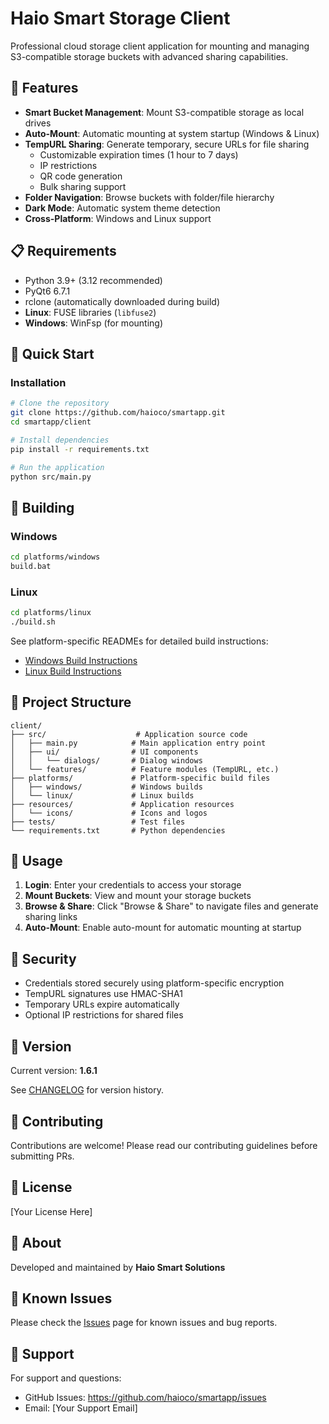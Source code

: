 # Haio Smart Storage Client

Professional cloud storage client application for mounting and managing S3-compatible storage buckets with advanced sharing capabilities.

## 🌟 Features

- **Smart Bucket Management**: Mount S3-compatible storage as local drives
- **Auto-Mount**: Automatic mounting at system startup (Windows & Linux)
- **TempURL Sharing**: Generate temporary, secure URLs for file sharing
  - Customizable expiration times (1 hour to 7 days)
  - IP restrictions
  - QR code generation
  - Bulk sharing support
- **Folder Navigation**: Browse buckets with folder/file hierarchy
- **Dark Mode**: Automatic system theme detection
- **Cross-Platform**: Windows and Linux support

## 📋 Requirements

- Python 3.9+ (3.12 recommended)
- PyQt6 6.7.1
- rclone (automatically downloaded during build)
- **Linux**: FUSE libraries (`libfuse2`)
- **Windows**: WinFsp (for mounting)

## 🚀 Quick Start

### Installation

```bash
# Clone the repository
git clone https://github.com/haioco/smartapp.git
cd smartapp/client

# Install dependencies
pip install -r requirements.txt

# Run the application
python src/main.py
```

## 🔧 Building

### Windows
```bash
cd platforms/windows
build.bat
```

### Linux
```bash
cd platforms/linux
./build.sh
```

See platform-specific READMEs for detailed build instructions:
- [Windows Build Instructions](platforms/windows/README.md)
- [Linux Build Instructions](platforms/linux/README.md)

## 📁 Project Structure

```
client/
├── src/                    # Application source code
│   ├── main.py            # Main application entry point
│   ├── ui/                # UI components
│   │   └── dialogs/       # Dialog windows
│   └── features/          # Feature modules (TempURL, etc.)
├── platforms/             # Platform-specific build files
│   ├── windows/           # Windows builds
│   └── linux/             # Linux builds
├── resources/             # Application resources
│   └── icons/             # Icons and logos
├── tests/                 # Test files
└── requirements.txt       # Python dependencies
```

## 🎯 Usage

1. **Login**: Enter your credentials to access your storage
2. **Mount Buckets**: View and mount your storage buckets
3. **Browse & Share**: Click "Browse & Share" to navigate files and generate sharing links
4. **Auto-Mount**: Enable auto-mount for automatic mounting at startup

## 🔐 Security

- Credentials stored securely using platform-specific encryption
- TempURL signatures use HMAC-SHA1
- Temporary URLs expire automatically
- Optional IP restrictions for shared files

## 📝 Version

Current version: **1.6.1**

See [CHANGELOG](docs/CHANGELOG.md) for version history.

## 🤝 Contributing

Contributions are welcome! Please read our contributing guidelines before submitting PRs.

## 📄 License

[Your License Here]

## 🏢 About

Developed and maintained by **Haio Smart Solutions**

## 🐛 Known Issues

Please check the [Issues](https://github.com/haioco/smartapp/issues) page for known issues and bug reports.

## 💬 Support

For support and questions:
- GitHub Issues: https://github.com/haioco/smartapp/issues
- Email: [Your Support Email]
